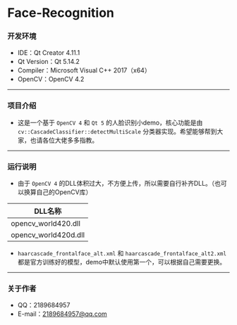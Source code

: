 # Face-Recognition
### 开发环境
* IDE：Qt Creator 4.11.1<br>
* Qt Version：Qt 5.14.2
* Compiler：Microsoft Visual C++ 2017（x64）<br>
* OpenCV：OpenCV 4.2
---------
### 项目介绍 
* 这是一个基于 `OpenCV 4` 和 `Qt 5` 的人脸识别小demo，核心功能是由 `cv::CascadeClassifier::detectMultiScale` 分类器实现。希望能够帮到大家，也请各位大佬多多指教。<br>
---------
### 运行说明
* 由于 `OpenCV 4` 的DLL体积过大，不方便上传，所以需要自行补齐DLL。（也可以换算自己的OpenCV库）

|  DLL名称              |
|  -------------------  |
|  opencv_world420.dll  |
|  opencv_world420d.dll |

* `haarcascade_frontalface_alt.xml` 和 `haarcascade_frontalface_alt2.xml` 都是官方训练好的模型，demo中默认使用第一个，可以根据自己需要更换。
---------
### 关于作者
* QQ：2189684957<br>
* E-mail：2189684957@qq.com<br>
